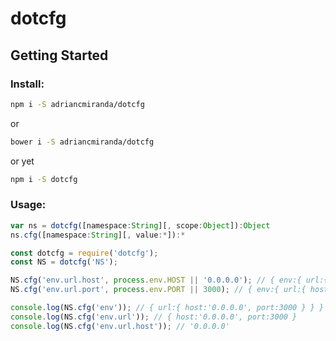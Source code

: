 # dotcfg

## Getting Started

### Install:

```bash
npm i -S adriancmiranda/dotcfg
```

or

```bash
bower i -S adriancmiranda/dotcfg
```

or yet

```bash
npm i -S dotcfg
```

### Usage:

```javascript
var ns = dotcfg([namespace:String][, scope:Object]):Object
ns.cfg([namespace:String][, value:*]):*
```

```javascript
const dotcfg = require('dotcfg');
const NS = dotcfg('NS');

NS.cfg('env.url.host', process.env.HOST || '0.0.0.0'); // { env:{ url:{ host:'0.0.0.0' } } }
NS.cfg('env.url.port', process.env.PORT || 3000); // { env:{ url:{ host:'0.0.0.0', port:3000 } } }

console.log(NS.cfg('env')); // { url:{ host:'0.0.0.0', port:3000 } } }
console.log(NS.cfg('env.url')); // { host:'0.0.0.0', port:3000 }
console.log(NS.cfg('env.url.host')); // '0.0.0.0'
```
